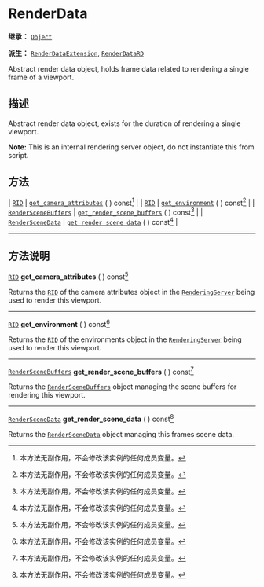 <!-- ⚠ 请勿编辑本文件 ⚠ -->
<!-- 本文档使用脚本从 WeDot 引擎源码仓库生成。 -->
<!-- 生成脚本：https://github.com/WeDot-Engine/WeDot/tree/4.3/doc/tools/make_md.py； -->
<!-- 原文件：https://github.com/WeDot-Engine/WeDot/tree/4.3/doc/classes/RenderData.xml。 -->

<div id="_class_renderdata"></div>

# RenderData

**继承：** [`Object`](class_object.md)

**派生：** [`RenderDataExtension`](class_renderdataextension.md), [`RenderDataRD`](class_renderdatard.md)

Abstract render data object, holds frame data related to rendering a single frame of a viewport.

## 描述

Abstract render data object, exists for the duration of rendering a single viewport.

 **Note:** This is an internal rendering server object, do not instantiate this from script.

## 方法

| [`RID`](class_rid.md)                               | [`get_camera_attributes`](#class_renderdata_method_get_camera_attributes) ( ) const[^const]       |
| [`RID`](class_rid.md)                               | [`get_environment`](#class_renderdata_method_get_environment) ( ) const[^const]                   |
| [`RenderSceneBuffers`](class_renderscenebuffers.md) | [`get_render_scene_buffers`](#class_renderdata_method_get_render_scene_buffers) ( ) const[^const] |
| [`RenderSceneData`](class_renderscenedata.md)       | [`get_render_scene_data`](#class_renderdata_method_get_render_scene_data) ( ) const[^const]       |

<!-- rst-class:: classref-section-separator -->

---

## 方法说明

<div id="_class_renderdata_method_get_camera_attributes"></div>

[`RID`](class_rid.md) **get_camera_attributes** ( ) const[^const]<div id="class_renderdata_method_get_camera_attributes"></div>

Returns the [`RID`](class_rid.md) of the camera attributes object in the [`RenderingServer`](class_renderingserver.md) being used to render this viewport.

<!-- rst-class:: classref-item-separator -->

---

<div id="_class_renderdata_method_get_environment"></div>

[`RID`](class_rid.md) **get_environment** ( ) const[^const]<div id="class_renderdata_method_get_environment"></div>

Returns the [`RID`](class_rid.md) of the environments object in the [`RenderingServer`](class_renderingserver.md) being used to render this viewport.

<!-- rst-class:: classref-item-separator -->

---

<div id="_class_renderdata_method_get_render_scene_buffers"></div>

[`RenderSceneBuffers`](class_renderscenebuffers.md) **get_render_scene_buffers** ( ) const[^const]<div id="class_renderdata_method_get_render_scene_buffers"></div>

Returns the [`RenderSceneBuffers`](class_renderscenebuffers.md) object managing the scene buffers for rendering this viewport.

<!-- rst-class:: classref-item-separator -->

---

<div id="_class_renderdata_method_get_render_scene_data"></div>

[`RenderSceneData`](class_renderscenedata.md) **get_render_scene_data** ( ) const[^const]<div id="class_renderdata_method_get_render_scene_data"></div>

Returns the [`RenderSceneData`](class_renderscenedata.md) object managing this frames scene data.

[^virtual]: 本方法通常需要用户覆盖才能生效。
[^const]: 本方法无副作用，不会修改该实例的任何成员变量。
[^vararg]: 本方法除了能接受在此处描述的参数外，还能够继续接受任意数量的参数。
[^constructor]: 本方法用于构造某个类型。
[^static]: 调用本方法无需实例，可直接使用类名进行调用。
[^operator]: 本方法描述的是使用本类型作为左操作数的有效运算符。
[^bitfield]: 这个值是由下列位标志构成位掩码的整数。
[^void]: 无返回值。
